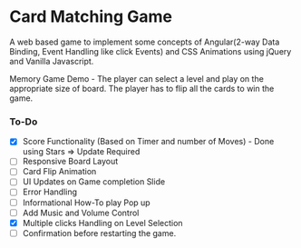 # Card Matching Game
A web based game to implement some concepts of Angular(2-way Data Binding, Event Handling like click Events) and CSS Animations using jQuery and Vanilla Javascript.

Memory Game Demo - The player can select a level and play on the appropriate size of board. The player has to flip all the cards to win the game.

### To-Do
- [x] Score Functionality (Based on Timer and number of Moves) - Done using Stars => Update Required
- [ ] Responsive Board Layout
- [ ] Card Flip Animation
- [ ] UI Updates on Game completion Slide
- [ ] Error Handling
- [ ] Informational How-To play Pop up
- [ ] Add Music and Volume Control
- [x] Multiple clicks Handling on Level Selection
- [ ] Confirmation before restarting the game.
